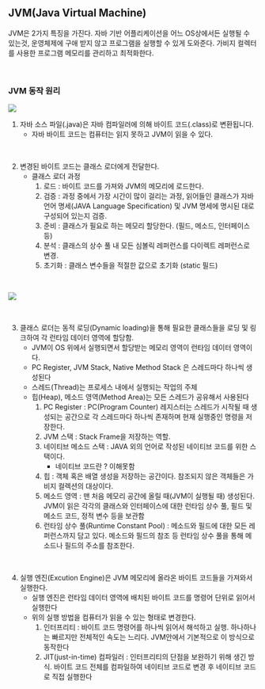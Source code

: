 ## JVM(Java Virtual Machine)

JVM은 2가지 특징을 가진다. 자바 기반 어플리케이션을 어느 OS상에서든 실행될 수 있는것, 운영체제에 구애 받지 않고 프로그램을 실행할 수 있게 도와준다. 가비지 컬렉터를 사용한 프로그램 메모리를 관리하고 최적화한다. 

<br>

### JVM 동작 원리
![](https://www.tcpschool.com/lectures/img_java_programming.png)
1. 자바 소스 파일(.java)은 자바 컴파일러에 의해 바이트 코드(.class)로 변환됩니다.
    + 자바 바이트 코드는 컴퓨터는 읽지 못하고 JVM이 읽을 수 있다. 

<br>

2. 변경된 바이트 코드는 클래스 로더에게 전달한다.
    + 클래스 로더 과정
      1. 로드 : 바이트 코드를 가져와 JVM의 메모리에 로드한다.
      2. 검증 : 과정 중에서 가장 시간이 많이 걸리는 과정, 읽어들인 클래스가 자바 언어 명세(JAVA Language Specification) 및 JVM 명세에 명시된 대로 구성되어 있는지 검증.
      3. 준비 : 클래스가 필요로 하는 메모리 할당한다. (필드, 메소드, 인터페이스 등)
      4. 분석 : 클래스의 상수 풀 내 모든 심볼릭 레퍼런스를 다이렉트 레퍼런스로 변경.
      5. 초기화 : 클래스 변수들을 적절한 값으로 초기화 (static 필드)


<br>

![](https://img1.daumcdn.net/thumb/R1280x0/?scode=mtistory2&fname=https%3A%2F%2Ft1.daumcdn.net%2Fcfile%2Ftistory%2F99B467465B73D15111)

<br>

3. 클래스 로더는 동적 로딩(Dynamic loading)을 통해 필요한 클래스들을 로딩 및 링크하여 각 런타임 데이터 영역에 할당함.
    + JVM이 OS 위에서 실행되면서 할당받는 메모리 영역이 런타임 데이터 영역이다.
    + PC Register, JVM Stack, Native Method Stack 은 스레드마다 하나씩 생성된다
    + 스레드(Thread)는 프로세스 내에서 실행되는 작업의 주체
    + 힙(Heap), 메소드 영역(Method Area)는 모든 스레드가 공유해서 사용된다
        1. PC Register : PC(Program Counter) 레지스터는 스레드가 시작될 때 생성되는 공간으로 각 스레드마다 하나씩 존재하며 현재 실행중인 명령을 저장한다.
        2. JVM 스택 : Stack Frame을 저장하는 역할.
        3. 네이티브 메소드 스택 : JAVA 외의 언어로 작성된 네이티브 코드를 위한 스택이다.
            + 네이티브 코드란 ? 이해못함
        4. 힙 : 객체 혹은 배열 생성을 저장하는 공간이다. 참조되지 않은 객체들은 가비지 컬렉션의 대상이다.
        5. 메소드 영역 : 맨 처음 메모리 공간에 올릴 때(JVM이 실행될 때) 생성된다. JVM이 읽은 각각의 클래스와 인터페이스에 대한 런타임 상수 풀, 필드 및 메소드 코드, 정적 변수 등을 보관함
        6. 런타임 상수 풀(Runtime Constant Pool) : 메소드와 필드에 대한 모든 레퍼런스까지 담고 있다. 메소드와 필드의 참조 등 런타임 상수 풀을 통해 메소드나 필드의 주소를 참조한다.


<br>

4. 실행 엔진(Excution Engine)은 JVM 메모리에 올라온 바이트 코드들을 가져와서 실행한다.
    + 실행 엔진은 런타임 데이터 영역에 배치된 바이트 코드를 명령어 단위로 읽어서 실행한다
    + 위의 실행 방법을 컴퓨터가 읽을 수 있는 형태로 변경한다.
        1. 인터프리티 : 바이트 코드 명령어를 하나씩 읽어서 해석하고 실행. 하나하나는 빠르지만 전체적인 속도는 느리다. JVM안에서 기본적으로 이 방식으로 동작한다
        2. JIT(just-in-time) 컴파일러 : 인터프리티의 단점을 보완하기 위해 생긴 방식. 바이트 코드 전체를 컴파일하여 네이티브 코드로 변경 후 네이티브 코드로 직접 실행한다
        
